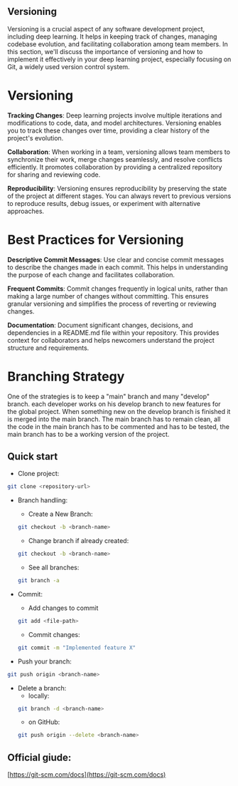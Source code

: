 ## **Versioning**
Versioning is a crucial aspect of any software development project, including deep learning. It helps in keeping track of changes, managing codebase evolution, and facilitating collaboration among team members. In this section, we'll discuss the importance of versioning and how to implement it effectively in your deep learning project, especially focusing on Git, a widely used version control system.

# **Versioning**

**Tracking Changes**: Deep learning projects involve multiple iterations and modifications to code, data, and model architectures. Versioning enables you to track these changes over time, providing a clear history of the project's evolution.

**Collaboration**: When working in a team, versioning allows team members to synchronize their work, merge changes seamlessly, and resolve conflicts efficiently. It promotes collaboration by providing a centralized repository for sharing and reviewing code.

**Reproducibility**: Versioning ensures reproducibility by preserving the state of the project at different stages. You can always revert to previous versions to reproduce results, debug issues, or experiment with alternative approaches.

# **Best Practices for Versioning**
**Descriptive Commit Messages**: Use clear and concise commit messages to describe the changes made in each commit. This helps in understanding the purpose of each change and facilitates collaboration.

**Frequent Commits**: Commit changes frequently in logical units, rather than making a large number of changes without committing. This ensures granular versioning and simplifies the process of reverting or reviewing changes.

**Documentation**: Document significant changes, decisions, and dependencies in a README.md file within your repository. This provides context for collaborators and helps newcomers understand the project structure and requirements.

# **Branching Strategy**
One of the strategies is to keep a "main" branch and many "develop" branch.
each developer works on his develop branch to new features for the global project. When something new on the develop branch is finished it is merged into the main branch.
The main branch has to remain clean, all the code in the main branch has to be commented and has to be tested, the main branch has to be a working version of the project.


## Quick start
- Clone project:
```sh
git clone <repository-url>
```

- Branch handling:
  - Create a New Branch:
  ```sh
  git checkout -b <branch-name>
  ```

  - Change branch if already created:
  ```sh
  git checkout -b <branch-name>
  ```

  - See all branches:
  ```sh
  git branch -a
  ```

- Commit:
  - Add changes to commit
  ```sh
  git add <file-path>
  ```

  - Commit changes:
  ```sh
  git commit -m "Implemented feature X"
  ```

- Push your branch: 
```sh
git push origin <branch-name>
```

- Delete a branch:
  - locally:
  ```sh
  git branch -d <branch-name>
  ```
  - on GitHub:
  ```sh
  git push origin --delete <branch-name>
  ```
## Official giude:
[https://git-scm.com/docs](https://git-scm.com/docs)
